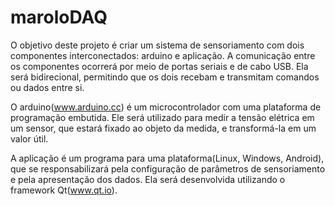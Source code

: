 # maroloDAQ
O objetivo deste projeto é criar um sistema de sensoriamento com dois componentes interconectados: arduino e aplicação. A comunicação entre os componentes ocorrerá por meio de portas seriais e de cabo USB. Ela será bidirecional, permitindo que os dois recebam e transmitam comandos ou dados entre si. 

O arduino(www.arduino.cc) é um microcontrolador com uma plataforma de programação embutida. Ele será utilizado para medir a tensão elétrica em um sensor, que estará fixado ao objeto da medida, e transformá-la em um valor útil.

A aplicação é um programa para uma plataforma(Linux, Windows, Android), que se responsabilizará pela configuração de parâmetros de sensoriamento e pela apresentação dos dados. Ela será desenvolvida utilizando o framework Qt(www.qt.io).
